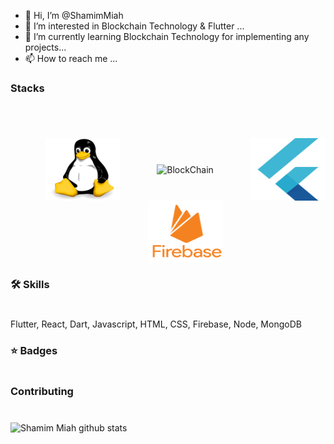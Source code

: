 - 👋 Hi, I’m @ShamimMiah
- 👀 I’m interested in Blockchain Technology & Flutter ...
- 🌱 I’m currently learning  Blockchain Technology for implementing any projects...
- 📫 How to reach me ...
  
### Stacks
#
<div style="display: inline_block"><br>
  <p align = "center">
    &nbsp;&nbsp;&nbsp;&nbsp;&nbsp;&nbsp;&nbsp;&nbsp;&nbsp;&nbsp;&nbsp;&nbsp;&nbsp;
    <img align="center" alt="Kali Linux" height="100" width="120" src="https://github.com/devicons/devicon/blob/v2.15.1/icons/linux/linux-original.svg" />
    &nbsp;&nbsp;&nbsp;&nbsp;&nbsp;&nbsp;&nbsp;&nbsp;&nbsp;&nbsp;&nbsp;&nbsp;&nbsp;
    <img align="center" alt="BlockChain" height="100" width="120" src="https://www.123rf.com/clipart-vector/cube_icon.html">
    &nbsp;&nbsp;&nbsp;&nbsp;&nbsp;&nbsp;&nbsp;&nbsp;&nbsp;&nbsp;&nbsp;&nbsp;&nbsp;
    <img align="center" alt="Flutter" height="100" width="120" src="https://github.com/devicons/devicon/blob/v2.15.1/icons/flutter/flutter-original.svg" />
    &nbsp;&nbsp;&nbsp;&nbsp;&nbsp;&nbsp;&nbsp;&nbsp;&nbsp;&nbsp;&nbsp;&nbsp;&nbsp;
    <img align="center" alt="Firebase" height="100" width="120" src="https://github.com/devicons/devicon/blob/v2.15.1/icons/firebase/firebase-plain-wordmark.svg"/>
  </p>
</div> 
  
### 🛠 Skills
#
Flutter, React, Dart, Javascript, HTML, CSS, Firebase, Node, MongoDB

### ⭐ Badges
#
### Contributing
#
![Shamim Miah github stats](https://github-readme-stats.vercel.app/api?username=shamimmiah&theme=dark&show_icons=true)
